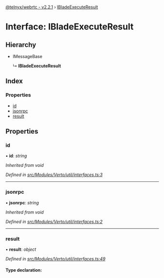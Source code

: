 [@telnyx/webrtc - v2.2.1](../README.md) › [IBladeExecuteResult](ibladeexecuteresult.md)

# Interface: IBladeExecuteResult

## Hierarchy

* IMessageBase

  ↳ **IBladeExecuteResult**

## Index

### Properties

* [id](ibladeexecuteresult.md#id)
* [jsonrpc](ibladeexecuteresult.md#jsonrpc)
* [result](ibladeexecuteresult.md#result)

## Properties

###  id

• **id**: *string*

*Inherited from void*

*Defined in [src/Modules/Verto/util/interfaces.ts:3](https://github.com/team-telnyx/webrtc/blob/1cfde20/packages/js/src/Modules/Verto/util/interfaces.ts#L3)*

___

###  jsonrpc

• **jsonrpc**: *string*

*Inherited from void*

*Defined in [src/Modules/Verto/util/interfaces.ts:2](https://github.com/team-telnyx/webrtc/blob/1cfde20/packages/js/src/Modules/Verto/util/interfaces.ts#L2)*

___

###  result

• **result**: *object*

*Defined in [src/Modules/Verto/util/interfaces.ts:49](https://github.com/team-telnyx/webrtc/blob/1cfde20/packages/js/src/Modules/Verto/util/interfaces.ts#L49)*

#### Type declaration:
